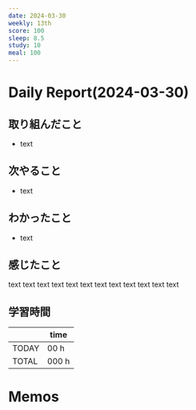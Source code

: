 ```yaml
---
date: 2024-03-30
weekly: 13th
score: 100
sleep: 8.5
study: 10
meal: 100
---
```

# Daily Report(2024-03-30)
## 取り組んだこと
- text
## 次やること
- text
## わかったこと
- text
## 感じたこと
text text text text text text text text text text text text
## 学習時間
|       | time  | 
| ----- | ----- |
| TODAY | 00 h   |
| TOTAL | 000 h |
# Memos
